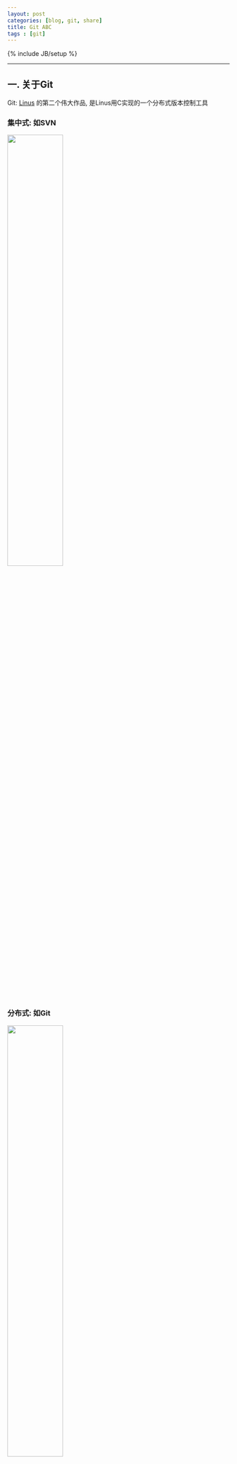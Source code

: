 ```yaml
---
layout: post
categories: [blog, git, share]
title: Git ABC
tags : [git]
---
```

{% include JB/setup %}


---

## 一. 关于Git

Git: [Linus](https://en.wikipedia.org/wiki/Linus_Torvalds) 的第二个伟大作品, 是Linus用C实现的一个分布式版本控制工具

### 集中式: 如SVN

  <img width="50%" src="/assets/images/git/jizhong.png" />

### 分布式: 如Git

  <img width="50%" src="/assets/images/git/fenbu.png" />


### 概念

* Local Structure
  * Workspace 工作区
  * Index/Stage 索引区
  * Local Repo 仓库
* Objects
  * commit 提交
  * tree 目录树
  * blob 文件
  * tag 里程碑
* References
  * branch 分支
  * remote 远程
  * HEAD 头指针
* Actions
  * status
  * add
  * commit
  * checkout
  * reset
  * diff
  * log
  * pull
  * push
  * blame
  * ...



---

## 二. 理解Git

What seems complex from a distance is often quite simple when you look closely enough

### 1. 本地仓库结构

![本地仓库结构](/assets/images/git/local.jpg)

* 工作区（workspace）：本地仓库里除了`.git/`以外的文件

* 版本库（Repository）：`.git/`里的所有文件

* 暂存区（stage or index）一个包含文件索引的目录树，`.git/index`(二进制文件)

---

### 2. 对象和引用的关系

![对象关系](/assets/images/git/big-picture.png)

* git对象：`.git/objects/` git 对象分为
  * commit（提交）
  * tree（目录）
  * blob（文件）
  * tag（里程碑)

---

## 三. 使用Git

### 1. 本地操作

![本地操作](/assets/images/git/cmd.jpg)

* **git add**

  git add 默认只把工作区**修改和新增**的文件加入index，并不会把在工作区的删除加入index。

  * `git rm <path>` 在工作区和index区删除该path文件

  * `git add -u <path>` 将**修改，删除**加入index, 但是不包括新增

  * `git add -A <path>` 将**修改，新增，删除** 都加入index

  * `git add -p` 交互式地询问是否把修改片段添加到index，按照修改片段来区分，不是按照修改文件。

* **git commit**

  * `-m`  添加内联说明消息

  * `--amend -m "..."` 修改最新的一个提交的说明, commit号会被修改, 但是父提交不会改变

  * `-a` 对工作区和index区修改和删除文件进行提交(对未入版本库的文件不起作用)，跳过git add  **不赞成使用**

* **git reset**

  git reset 的主要作用有2个：

  1)用当前版本库的文件替换index区或者工作区

  2)用指定的历史提交内容，替换版本库，index区，工作区

  * `git reset [commit] --<paths>` 带有文件名, 用该commit（默认HEAD）的该文件替换当前index中的文件，通常作为git add操作的回滚  **[repository->index]**

  * `git reset [方式] [commit]` ,有以下几种方式，方式默认是--mixed：

    * --soft：只把当前分支指向改为commit（默认HEAD）, 一个用例是合并本地多步提交 **[commit -> repository]**：

      * `git reset --soft HEAD^^` 工作区和index都没改变
      * `git commit -m "这个动作合并了3个提交为一个"`  因为index内容没被reset，现在直接commit即实现了修改log（reset），但是不改内容的目的

    * --mixed：除了实现soft，还把index区替换为commit指向的目录树 **[commit -> repository and index]**

    * --hard：除了实现mixed，还把工作区替换为commit指向的目录树的内容一致 **[commit -> repository, index, work]** 注意index的新文件会被去掉，work的新文件会保留

  * 回滚到上次HEAD的提交： `git reset --hard HEAD@{1}`

* **git checkout**

  * `git checkout [commit] -- <paths>` 带有path，不会改变HEAD内容。当

     * 省略 commit： 用index的paths文件替换工作区相应文件 **[index->work]**

     * 带有 commit：用版本库中的paths文件替换index和工作区相应文件 **[repository->index and work]** 注意index和工作区的新文件不会被更改

* **git diff**

  * `git diff` 工作区和index比较

  * `git diff HEAD` 工作区和当前分支版本库比较

  * `git diff --cached` `git diff --staged` index和版本库比较

  * `git diff $start_commit..$end_commit -- path/to/file` 2个提交之间diff, 文件可选, 注意文件路径前有空格


### 2. 回滚

* `git reflog --all` HEAD 变化记录
* `git reset --hard HEAD@{1}` 回滚到上一次HEAD的指向
* `git push -f` 参数 -f 将会强制(force)把本地老代码推送到远端, 以覆盖新代码
* 回滚后为出现某些机器提交号不一致?

  对于force push后的版本库, 如果另外一台机器代码存在force去掉的代码, 此时此机器pull 代码后, 废旧代码任然可能存在, 这容易造成force更新后, 各个机器commit不一致的情况(所谓的水印不一致)

  解决方案, 其他机器执行`git reset --hard origin/master`

---

## 四. 雕虫小技

  **Learn more, Do less**

* `git clean -fd`
* `git cherry-pick 提交号`
* `git revert 提交号` 创建一个新的commit, 用以undo 指定的提交, 如果能回滚(即指定提交后, 没有其他提交修改这部分代码), 会直接到commit步骤, 如果不能回滚, 将会发送冲突
* `git log <since>..<until>` 查看2个引用之间的提交，常用于比较当前分支和远程该分支的提交差异, **输出可以理解为后面一个减去前面一个(后面一个比前面一个多的  commit)**

  * 看看是否有提交没有push： `git log origin/分支名..HEAD`

  * 看看后面一个分支比前一个分支多的commit： `git log origin/分支A..分支B`

  * 看看是否本地不是最新（应该在remote updaate之后）： `git log HEAD..origin/分支名`

  * 看看2次HEAD变更之间的所有提交log `git log HEAD@{1}..HEAD@{0}` 注意顺序，调换2个head的位置，无输出
* `git commit --amend -m "..."` 修改最新的一个提交的说明, commit号会被修改, 但是父提交不会改变

---

## 五. 其他主题

  **To be continue**

* git config
* git stash
* gitignore
* git bisect
* git hooks
* git tag
* git flow
* git subtree
* git commit 规范

---

## 六. 抛砖引玉

* 完整地看一本git书籍/教程
* 运用
* 记笔记
* 不断学习

